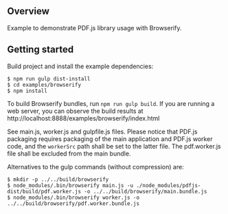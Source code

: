 ## Overview

Example to demonstrate PDF.js library usage with Browserify.

## Getting started

Build project and install the example dependencies:

    $ npm run gulp dist-install
    $ cd examples/browserify
    $ npm install

To build Browserify bundles, run `npm run gulp build`. If you are running
a web server, you can observe the build results at
http://localhost:8888/examples/browserify/index.html

See main.js, worker.js and gulpfile.js files. Please notice that PDF.js
packaging requires packaging of the main application and PDF.js worker code,
and the `workerSrc` path shall be set to the latter file. The pdf.worker.js file
shall be excluded from the main bundle.

Alternatives to the gulp commands (without compression) are:

    $ mkdir -p ../../build/browserify
    $ node_modules/.bin/browserify main.js -u ./node_modules/pdfjs-dist/build/pdf.worker.js -o ../../build/browserify/main.bundle.js
    $ node_modules/.bin/browserify worker.js -o ../../build/browserify/pdf.worker.bundle.js
